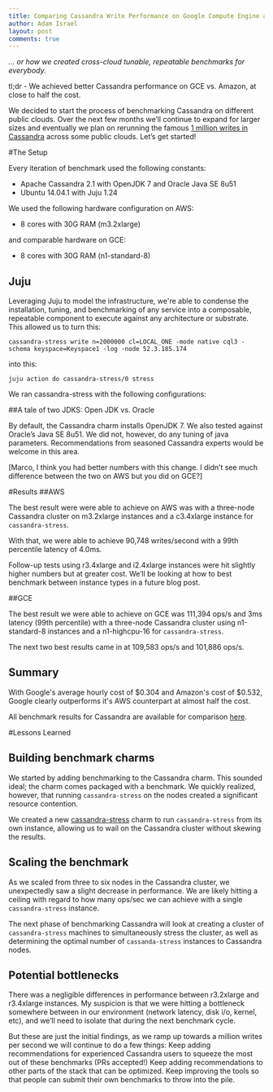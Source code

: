 ```yaml
---
title: Comparing Cassandra Write Performance on Google Compute Engine and AWS
author: Adam Israel
layout: post
comments: true
---
```


*... or how we created cross-cloud tunable, repeatable benchmarks for everybody.*

tl;dr - We achieved better Cassandra performance on GCE vs. Amazon, at close to half the cost.

We decided to start the process of benchmarking Cassandra on different public clouds. Over the next few months we’ll continue to expand for larger sizes and eventually we plan on rerunning the famous [1 million writes in Cassandra](http://googlecloudplatform.blogspot.com/2014/03/cassandra-hits-one-million-writes-per-second-on-google-compute-engine.html) across some public clouds. Let’s get started!

#The Setup

Every iteration of benchmark used the following constants:

- Apache Cassandra 2.1 with OpenJDK 7 and Oracle Java SE 8u51
- Ubuntu 14.04.1 with Juju 1.24

We used the following hardware configuration on AWS:

- 8 cores with 30G RAM (m3.2xlarge)

and comparable hardware on GCE:

- 8 cores with 30G RAM (n1-standard-8)

## Juju
Leveraging Juju to model the infrastructure, we're able to condense the installation, tuning, and benchmarking of any service into a composable, repeatable component to execute against any architecture or substrate. This allowed us to turn this:

```
cassandra-stress write n=2000000 cl=LOCAL_ONE -mode native cql3 -schema keyspace=Keyspace1 -log -node 52.3.185.174
```

into this:
```
juju action do cassandra-stress/0 stress
```

We ran cassandra-stress with the following configurations:

##A tale of two JDKS: Open JDK vs. Oracle

By default, the Cassandra charm installs OpenJDK 7. We also tested against Oracle’s Java SE 8u51. We did not, however, do any tuning of java parameters. Recommendations from seasoned Cassandra experts would be welcome in this area.

[Marco, I think you had better numbers with this change. I didn’t see much difference between the two on AWS but you did on GCE?]


#Results
##AWS

The best result were were able to achieve on AWS was with a three-node Cassandra cluster on m3.2xlarge instances and a c3.4xlarge instance for `cassandra-stress`.

With that, we were able to achieve 90,748 writes/second with a 99th percentile latency of 4.0ms.

Follow-up tests using r3.4xlarge and i2.4xlarge instances were hit slightly higher numbers but at greater cost. We’ll be looking at how to best benchmark between instance types in a future blog post.

##GCE

The best result we were able to achieve on GCE was 111,394 ops/s and 3ms latency (99th percentile) with a three-node Cassandra cluster using n1-standard-8 instances and a n1-highcpu-16 for `cassandra-stress`.

The next two best results came in at 109,583 ops/s and 101,886 ops/s.

## Summary

With Google's average hourly cost of $0.304 and Amazon's cost of $0.532, Google clearly outperforms it's AWS counterpart at almost half the cost.

All benchmark results for Cassandra are available for comparison [here](http://cloud-benchmarks.org/services/cassandra).

#Lessons Learned

## Building benchmark charms
We started by adding benchmarking to the Cassandra charm. This sounded ideal; the charm comes packaged with a benchmark. We quickly realized, however, that running `cassandra-stress` on the nodes created a significant resource contention.

We created a new [cassandra-stress](https://jujucharms.com/u/marcoceppi/cassandra-stress/trusty/1) charm to run `cassandra-stress` from its own instance, allowing us to wail on the Cassandra cluster without skewing the results.

## Scaling the benchmark
As we scaled from three to six nodes in the Cassandra cluster, we unexpectedly saw a slight decrease in performance. We are likely hitting a ceiling with regard to how many ops/sec we can achieve with a single `cassandra-stress` instance.

The next phase of benchmarking Cassandra will look at creating a cluster of `cassandra-stress` machines to simultaneously stress the cluster, as well as determining the optimal number of `cassanda-stress` instances to Cassandra nodes.

## Potential bottlenecks
There was a negligible differences in performance between r3.2xlarge and r3.4xlarge instances. My suspicion is that we were hitting a bottleneck somewhere between in our environment (network latency, disk i/o, kernel, etc), and we’ll need to isolate that during the next benchmark cycle.



But these are just the initial findings, as we ramp up towards a million writes per second we will continue to do a few things:
Keep adding recommendations for experienced Cassandra users to squeeze the most out of these benchmarks (PRs accepted!)
Keep adding recommendations to other parts of the stack that can be optimized.
Keep improving the tools so that people can submit their own benchmarks to throw into the pile.
